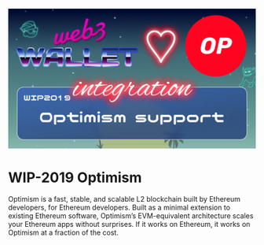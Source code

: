 [_metadata_:at_account]:- "@optimismFND"
![image](../v3/images/2019.png)

# WIP-2019 Optimism

Optimism is a fast, stable, and scalable L2 blockchain built by Ethereum developers, for Ethereum developers. Built as a minimal extension to existing Ethereum software, Optimism’s EVM-equivalent architecture scales your Ethereum apps without surprises. If it works on Ethereum, it works on Optimism at a fraction of the cost.
